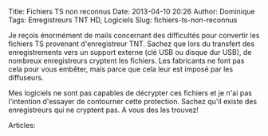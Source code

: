 Title: Fichiers TS non reconnus
Date: 2013-04-10 20:26
Author: Dominique
Tags: Enregistreurs TNT HD, Logiciels
Slug: fichiers-ts-non-reconnus

Je reçois énormément de mails concernant des difficultés pour convertir
les fichiers TS provenant d'enregistreur TNT. Sachez que lors du
transfert des enregistrements vers un support externe (clé USB ou disque
dur USB), de nombreux enregistreurs cryptent les fichiers. Les
fabricants ne font pas cela pour vous embêter, mais parce que cela leur
est imposé par les diffuseurs.

Mes logiciels ne sont pas capables de décrypter ces fichiers et je n'ai
pas l'intention d'essayer de contourner cette protection. Sachez qu'il
existe des enregistreurs qui ne cryptent pas. A vous des les trouvez!

Articles: 

